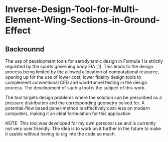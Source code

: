 # Inverse-Design-Tool-for-Multi-Element-Wing-Sections-in-Ground-Effect

## Backrounnd
The use of development tools for aerodynamic design in Formula 1 is strictly regulated by the sports governing body FIA [1]. This leads to the design process being limited by the allowed allocation of computational resource, opening up for the use of lower cost, lower fidelity design tools to complement conventional CFD and wind-tunnel testing in the design process. The development of such a tool is the subject of this work.

The tool targets design problems where the solution can be prescribed as a pressure distribution and the corresponding geometry solved for. A potential-flow based panel-method is effectively cost-less on modern computers, making it an ideal formulation for this application. 

NOTE: This tool was developed for my own personal use and is currently not very user friendly. The idea is to work on it further in the future to make it usable without having to dig into the code so much.  
